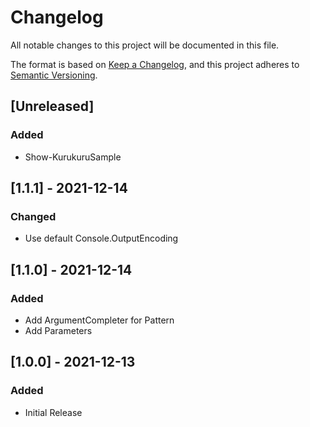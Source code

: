 # Changelog

All notable changes to this project will be documented in this file.

The format is based on [Keep a Changelog](https://keepachangelog.com/en/1.0.0/),
and this project adheres to [Semantic Versioning](https://semver.org/spec/v2.0.0.html).

## [Unreleased]
### Added
- Show-KurukuruSample

## [1.1.1] - 2021-12-14
### Changed
- Use default Console.OutputEncoding

## [1.1.0] - 2021-12-14
### Added

- Add ArgumentCompleter for Pattern
- Add Parameters 

## [1.0.0] - 2021-12-13
### Added

- Initial Release

